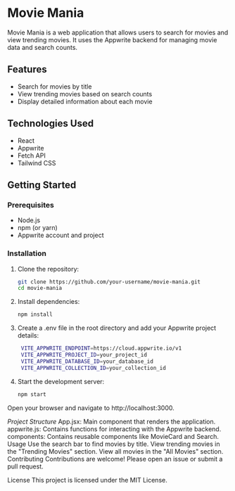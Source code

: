 # Movie Mania

Movie Mania is a web application that allows users to search for movies and view trending movies. It uses the Appwrite backend for managing movie data and search counts.

## Features

- Search for movies by title
- View trending movies based on search counts
- Display detailed information about each movie

## Technologies Used

- React
- Appwrite
- Fetch API
- Tailwind CSS

## Getting Started

### Prerequisites

- Node.js
- npm (or yarn)
- Appwrite account and project

### Installation

1. Clone the repository:
   ```bash
   git clone https://github.com/your-username/movie-mania.git
   cd movie-mania

2. Install dependencies:
    ```bash
    npm install

3. Create a .env file in the root directory and add your Appwrite project details:
   ```bash
    VITE_APPWRITE_ENDPOINT=https://cloud.appwrite.io/v1
    VITE_APPWRITE_PROJECT_ID=your_project_id
    VITE_APPWRITE_DATABASE_ID=your_database_id
    VITE_APPWRITE_COLLECTION_ID=your_collection_id


4. Start the development server:
    ```bash
    npm start

Open your browser and navigate to http://localhost:3000.

*Project Structure*
App.jsx: Main component that renders the application.
appwrite.js: Contains functions for interacting with the Appwrite backend.
components: Contains reusable components like MovieCard and Search.
Usage
Use the search bar to find movies by title.
View trending movies in the "Trending Movies" section.
View all movies in the "All Movies" section.
Contributing
Contributions are welcome! Please open an issue or submit a pull request.

License
This project is licensed under the MIT License.
   
